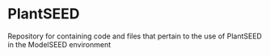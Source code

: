 # PlantSEED
Repository for containing code and files that pertain to the use of PlantSEED in the ModelSEED environment
